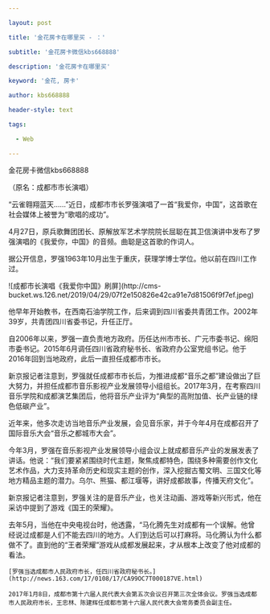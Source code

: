 ---
layout: post
title: '金花房卡在哪里买 - ：'
subtitle: '金花房卡微信kbs668888'
description: '金花房卡在哪里买'
keyword: '金花, 房卡'
author: kbs668888
header-style: text
tags:
  - Web
---
金花房卡微信kbs668888

（原名：成都市市长演唱）

“云雀翱翔蓝天……”近日，成都市市长罗强演唱了一首“我爱你，中国”，这首歌在社会媒体上被誉为“歌唱的成功”。

4月27日，原兵歌舞团团长、原解放军艺术学院院长屈聪在其卫信演讲中发布了罗强演唱的《我爱你，中国》的音频。曲聪是这首歌的作词人。

据公开信息，罗强1963年10月出生于重庆，获理学博士学位。他以前在四川工作过。

![成都市长演唱《我爱你中国》刷屏](http://cms-
bucket.ws.126.net/2019/04/29/07f2e150826e42ca91e7d81506f9f7ef.jpeg)

他早年开始教书，在西南石油学院工作，后来调到四川省委共青团工作。2002年39岁，共青团四川省委书记，升任正厅。

自2006年以来，罗强一直负责地方政府。历任达州市市长、广元市委书记、绵阳市委书记。2015年6月调任四川省政府秘书长、省政府办公室党组书记。他于2016年回到当地政府，此后一直担任成都市市长。

新京报记者注意到，罗强就任成都市市长后，为推进成都“音乐之都”建设做出了巨大努力，并担任成都市音乐影视产业发展领导小组组长。2017年3月，在考察四川音乐学院和成都演艺集团后，他将音乐产业评为“典型的高附加值、长产业链的绿色低碳产业”。

近年来，他多次走访当地音乐产业发展，会见音乐家，并于今年4月在成都召开了国际音乐大会“音乐之都城市大会”。

今年3月，罗强在音乐影视产业发展领导小组会议上就成都音乐产业的发展发表了讲话。他说：“我们要紧紧围绕时代主题，聚焦成都特色，围绕多种需要创作文化艺术作品，大力支持革命历史和现实主题的创作，深入挖掘古蜀文明、三国文化等地方精品主题的潜力。乌尔、熊猫、都江堰等，讲好成都故事，传播天府文化”。

新京报记者注意到，罗强关注的是音乐产业，也关注动画、游戏等新兴形式，他在采访中提到了游戏《国王的荣耀》。

去年5月，当他在中央电视台时，他透露，“马化腾先生对成都有一个误解。他曾经说过成都是人们不能去四川的地方。人们到达后可以打麻将。马化腾认为什么都做不了。直到他的“王者荣耀”游戏从成都发展起来，才从根本上改变了他对成都的看法。

    
    
    [罗强当选成都市人民政府市长，任四川省政府秘书长。](http://news.163.com/17/0108/17/CA99OC7T000187VE.html)
    
    2017年1月8日，成都市第十六届人民代表大会第五次会议召开第三次全体会议。罗强当选成都市人民政府市长，王忠林、陈建辉任成都市第十六届人民代表大会常务委员会副主任。

  

